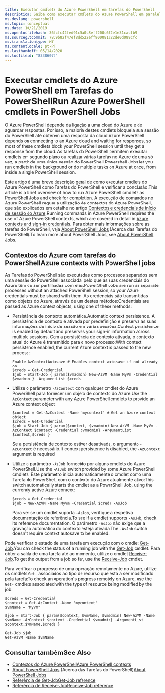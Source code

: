 ```yaml
---
title: Executar cmdlets do Azure PowerShell em Tarefas do PowerShell
description: Saiba como executar cmdlets do Azure PowerShell em paralelo ou como tarefas em segundo plano, com -AsJob e Start-Job.
ms.devlang: powershell
ms.topic: conceptual
ms.date: 10/21/2019
ms.openlocfilehash: 36fcfc42fed91c5a0c8eff200c662e1e31cacfb9
ms.sourcegitcommit: 7839b82f47ef8dd522eff900081c22de0d089cfc
ms.translationtype: HT
ms.contentlocale: pt-PT
ms.lasthandoff: 05/14/2020
ms.locfileid: "83386073"
---
```

# <a name="run-azure-powershell-cmdlets-in-powershell-jobs"></a><span data-ttu-id="c122a-103">Executar cmdlets do Azure PowerShell em Tarefas do PowerShell</span><span class="sxs-lookup"><span data-stu-id="c122a-103">Run Azure PowerShell cmdlets in PowerShell Jobs</span></span>

<span data-ttu-id="c122a-104">O Azure PowerShell depende da ligação a uma cloud do Azure e de aguardar respostas. Por isso, a maioria destes cmdlets bloqueia sua sessão do PowerShell até obterem uma resposta da cloud.</span><span class="sxs-lookup"><span data-stu-id="c122a-104">Azure PowerShell depends on connecting to an Azure cloud and waiting for responses, so most of these cmdlets block your PowerShell session until they get a response from the cloud.</span></span>
<span data-ttu-id="c122a-105">As tarefas do PowerShell permitem executar cmdlets em segundo plano ou realizar várias tarefas no Azure de uma só vez, a partir de uma única sessão do PowerShell.</span><span class="sxs-lookup"><span data-stu-id="c122a-105">Powershell Jobs let you run cmdlets in the background or do multiple tasks on Azure at once, from inside a single PowerShell session.</span></span>

<span data-ttu-id="c122a-106">Este artigo é uma breve descrição geral de como executar cmdlets do Azure PowerShell como Tarefas do PowerShell e verificar a conclusão.</span><span class="sxs-lookup"><span data-stu-id="c122a-106">This article is a brief overview of how to run Azure PowerShell cmdlets as PowerShell Jobs and check for completion.</span></span> <span data-ttu-id="c122a-107">A execução de comandos no Azure PowerShell requer a utilização de contextos do Azure PowerShell, que são explicados em detalhe no artigo [Contextos e credenciais de início de sessão do Azure](context-persistence.md).</span><span class="sxs-lookup"><span data-stu-id="c122a-107">Running commands in Azure PowerShell requires the use of Azure PowerShell contexts, which are covered in detail in [Azure contexts and sign-in credentials](context-persistence.md).</span></span>
<span data-ttu-id="c122a-108">Para obter mais informações sobre as tarefas do PowerShell, veja [About PowerShell Jobs](/powershell/module/microsoft.powershell.core/about/about_jobs) (Acerca das Tarefas do PowerShell).</span><span class="sxs-lookup"><span data-stu-id="c122a-108">To learn more about PowerShell Jobs, see [About PowerShell Jobs](/powershell/module/microsoft.powershell.core/about/about_jobs).</span></span>

## <a name="azure-contexts-with-powershell-jobs"></a><span data-ttu-id="c122a-109">Contextos do Azure com tarefas do PowerShell</span><span class="sxs-lookup"><span data-stu-id="c122a-109">Azure contexts with PowerShell jobs</span></span>

<span data-ttu-id="c122a-110">As Tarefas do PowerShell são executadas como processos separados sem uma sessão do PowerShell associada, pelo que as suas credenciais do Azure têm de ser partilhadas com elas.</span><span class="sxs-lookup"><span data-stu-id="c122a-110">PowerShell Jobs are run as separate processes without an attached PowerShell session, so your Azure credentials must be shared with them.</span></span> <span data-ttu-id="c122a-111">As credenciais são transmitidas como objetos do Azure, através de um destes métodos:</span><span class="sxs-lookup"><span data-stu-id="c122a-111">Credentials are passed as Azure context objects, using one of these methods:</span></span>

* <span data-ttu-id="c122a-112">Persistência de contexto automática.</span><span class="sxs-lookup"><span data-stu-id="c122a-112">Automatic context persistence.</span></span> <span data-ttu-id="c122a-113">A persistência de contexto é ativada por predefinição e preserva as suas informações de início de sessão em várias sessões.</span><span class="sxs-lookup"><span data-stu-id="c122a-113">Context persistence is enabled by default and preserves your sign-in information across multiple sessions.</span></span> <span data-ttu-id="c122a-114">Com a persistência de contexto ativada, o contexto atual do Azure é transmitido para o novo processo:</span><span class="sxs-lookup"><span data-stu-id="c122a-114">With context persistence enabled, the current Azure context is passed to the new process:</span></span>

  ```azurepowershell-interactive
  Enable-AzContextAutosave # Enables context autosave if not already on
  $creds = Get-Credential
  $job = Start-Job { param($vmadmin) New-AzVM -Name MyVm -Credential $vmadmin } -ArgumentList $creds
  ```

* <span data-ttu-id="c122a-115">Utilize o parâmetro `-AzContext` com qualquer cmdlet do Azure PowerShell para fornecer um objeto de contexto do Azure:</span><span class="sxs-lookup"><span data-stu-id="c122a-115">Use the `-AzContext` parameter with any Azure PowerShell cmdlets to provide an Azure context object:</span></span>

  ```azurepowershell-interactive
  $context = Get-AzContext -Name 'mycontext' # Get an Azure context object
  $creds = Get-Credential
  $job = Start-Job { param($context, $vmadmin) New-AzVM -Name MyVm -AzContext $context -Credential $vmadmin} -ArgumentList $context,$creds }
  ```

  <span data-ttu-id="c122a-116">Se a persistência de contexto estiver desativada, o argumento `-AzContext` é necessário.</span><span class="sxs-lookup"><span data-stu-id="c122a-116">If context persistence is disabled, the `-AzContext` argument is required.</span></span>

* <span data-ttu-id="c122a-117">Utilize o parâmetro `-AsJob` fornecido por alguns cmdlets do Azure PowerShell.</span><span class="sxs-lookup"><span data-stu-id="c122a-117">Use the `-AsJob` switch provided by some Azure PowerShell cmdlets.</span></span> <span data-ttu-id="c122a-118">Este parâmetro inicia automaticamente o cmdlet como uma Tarefa do PowerShell, com o contexto do Azure atualmente ativo:</span><span class="sxs-lookup"><span data-stu-id="c122a-118">This switch automatically starts the cmdlet as a PowerShell Job, using the currently active Azure context:</span></span>

  ```azurepowershell-interactive
  $creds = Get-Credential
  $job = New-AzVM -Name MyVm -Credential $creds -AsJob
  ```

  <span data-ttu-id="c122a-119">Para ver se um cmdlet suporta `-AsJob`, verifique a respetiva documentação de referência.</span><span class="sxs-lookup"><span data-stu-id="c122a-119">To see if a cmdlet supports `-AsJob`, check its reference documentation.</span></span> <span data-ttu-id="c122a-120">O parâmetro `-AsJob` não exige que a gravação automática do contexto esteja ativada.</span><span class="sxs-lookup"><span data-stu-id="c122a-120">The `-AsJob` switch doesn't require context autosave to be enabled.</span></span>

<span data-ttu-id="c122a-121">Pode verificar o estado de uma tarefa em execução com o cmdlet [Get-Job](/powershell/module/microsoft.powershell.core/get-job).</span><span class="sxs-lookup"><span data-stu-id="c122a-121">You can check the status of a running job with the [Get-Job](/powershell/module/microsoft.powershell.core/get-job) cmdlet.</span></span> <span data-ttu-id="c122a-122">Para obter a saída de uma tarefa até ao momento, utilize o cmdlet [Receive-Job](/powershell/module/microsoft.powershell.core/receive-job).</span><span class="sxs-lookup"><span data-stu-id="c122a-122">To get the output from a job so far, use the [Receive-Job](/powershell/module/microsoft.powershell.core/receive-job) cmdlet.</span></span>

<span data-ttu-id="c122a-123">Para verificar o progresso de uma operação remotamente no Azure, utilize os cmdlets `Get-` associados ao tipo de recurso que está a ser modificado pela tarefa:</span><span class="sxs-lookup"><span data-stu-id="c122a-123">To check an operation's progress remotely on Azure, use the `Get-` cmdlets associated with the type of resource being modified by the job:</span></span>

```azurepowershell-interactive
$creds = Get-Credential
$context = Get-AzContext -Name 'mycontext'
$vmName = "MyVm"

$job = Start-Job { param($context, $vmName, $vmadmin) New-AzVM -Name $vmName -AzContext $context -Credential $vmadmin} -ArgumentList $context,$vmName,$creds }

Get-Job $job
Get-AzVM -Name $vmName
```

## <a name="see-also"></a><span data-ttu-id="c122a-124">Consultar também</span><span class="sxs-lookup"><span data-stu-id="c122a-124">See Also</span></span>

* [<span data-ttu-id="c122a-125">Contextos do Azure PowerShell</span><span class="sxs-lookup"><span data-stu-id="c122a-125">Azure PowerShell contexts</span></span>](context-persistence.md)
* <span data-ttu-id="c122a-126">[About PowerShell Jobs](/powershell/module/microsoft.powershell.core/about/about_jobs) (Acerca das Tarefas do PowerShell)</span><span class="sxs-lookup"><span data-stu-id="c122a-126">[About PowerShell Jobs](/powershell/module/microsoft.powershell.core/about/about_jobs)</span></span>
* [<span data-ttu-id="c122a-127">Referência de Get-Job</span><span class="sxs-lookup"><span data-stu-id="c122a-127">Get-Job reference</span></span>](/powershell/module/microsoft.powershell.core/get-job)
* [<span data-ttu-id="c122a-128">Referência de Receive-Job</span><span class="sxs-lookup"><span data-stu-id="c122a-128">Receive-Job reference</span></span>](/powershell/module/microsoft.powershell.core/receive-job)
